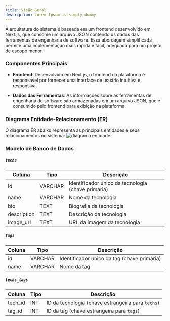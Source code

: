 ```yaml
---
title: Visão Geral
description: Lorem Ipsum is simply dummy
---
```


A arquitetura do sistema é baseada em um frontend desenvolvido em Next.js, que consome um arquivo JSON contendo os dados das ferramentas de engenharia de software. Essa abordagem simplificada permite uma implementação mais rápida e fácil, adequada para um projeto de escopo menor.

### Componentes Principais

- **Frontend**: Desenvolvido em Next.js, o frontend da plataforma é responsável por fornecer uma interface de usuário intuitiva e responsiva.

- **Dados das Ferramentas**: As informações sobre as ferramentas de engenharia de software são armazenadas em um arquivo JSON, que é consumido pelo frontend para exibição na plataforma.

### Diagrama Entidade-Relacionamento (ER)

O diagrama ER abaixo representa as principais entidades e seus relacionamentos no sistema:
![diagrama entidade](https://dhg1h5j42swfq.cloudfront.net/2021/05/10192407/image-226.png)

### Modelo de Banco de Dados

##### `techs`

| Coluna       | Tipo    | Descrição                                       |
|--------------|---------|-------------------------------------------------|
| id           | VARCHAR  | Identificador único da tecnologia (chave primária) |
| name         | VARCHAR | Nome da tecnologia                              |
| bio          | TEXT    | Biografia da tecnologia                         |
| description  | TEXT    | Descrição da tecnologia                         |
| image_url    | TEXT    | URL da imagem da tecnologia                     |

##### `tags`

| Coluna       | Tipo    | Descrição                                       |
|--------------|---------|-------------------------------------------------|
| id           | VARCHAR  | Identificador único da tag (chave primária)    |
| name         | VARCHAR | Nome da tag                                     |

##### `techs_tags`

| Coluna       | Tipo    | Descrição                                       |
|--------------|---------|-------------------------------------------------|
| tech_id      | INT     | ID da tecnologia (chave estrangeira para `techs`) |
| tag_id       | INT     | ID da tag (chave estrangeira para `tags`)       |
